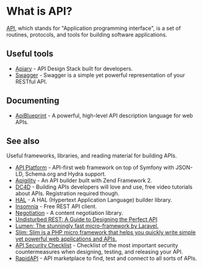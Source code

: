 # What is API?

[API](https://en.wikipedia.org/wiki/Application_programming_interface), which
stands for "Application programming interface", is a set of routines,
protocols, and tools for building software applications.

## Useful tools

* [Apiary](https://apiary.io) - API Design Stack built for developers.
* [Swagger](http://swagger.io) - Swagger is a simple yet powerful
  representation of your RESTful API.

## Documenting

* [ApiBlueprint](https://apiblueprint.org) - A powerful, high-level API
  description language for web APIs.

## See also

Useful frameworks, libraries, and reading material for building APIs.

* [API Platform](https://api-platform.com/) - API-first web framework on top of
  Symfony with JSON-LD, Schema.org and Hydra support.
* [Apigility](https://github.com/zfcampus/zf-apigility-skeleton) - An API
  builder built with Zend Framework 2.
* [DC4D](http://daycamp4developers.com/previous-meetings/building-apis-developers-will-love-and-use/) -
  Building APIs developers will love and use, free video tutorials about APIs.
  Registration required though.
* [HAL](https://github.com/blongden/hal) - A HAL (Hypertext Application
  Language) builder library.
* [Insomnia](https://insomnia.rest/) - Free REST API client.
* [Negotiation](https://github.com/willdurand/Negotiation) - A content
  negotiation library.
* [Undisturbed REST: A Guide to Designing the Perfect API](http://mulesoft.com/restbook)
* [Lumen: The stunningly fast micro-framework by Laravel.](https://lumen.laravel.com/)
* [Slim: Slim is a PHP micro framework that helps you quickly write simple yet powerful web applications and APIs.](http://www.slimframework.com/)
* [API Security Checklist](https://github.com/shieldfy/API-Security-Checklist) -
  Checklist of the most important security countermeasures when designing, testing, and releasing your API.
* [RapidAPI](https://rapidapi.com/) - API marketplace to find, test and connect
  to all sorts of APIs.

